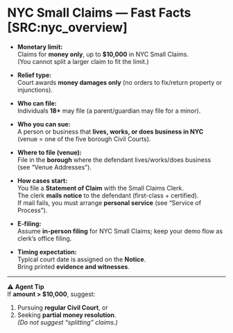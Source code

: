 # NYC Small Claims — Fast Facts [SRC:nyc_overview]

- **Monetary limit:**  
  Claims for **money only**, up to **$10,000** in NYC Small Claims.  
  (You cannot split a larger claim to fit the limit.)

- **Relief type:**  
  Court awards **money damages only** (no orders to fix/return property or injunctions).

- **Who can file:**  
  Individuals **18+** may file (a parent/guardian may file for a minor).

- **Who you can sue:**  
  A person or business that **lives, works, or does business in NYC**  
  (venue = one of the five borough Civil Courts).

- **Where to file (venue):**  
  File in the **borough** where the defendant lives/works/does business  
  (see “Venue Addresses”).

- **How cases start:**  
  You file a **Statement of Claim** with the Small Claims Clerk.  
  The clerk **mails notice** to the defendant (first-class + certified).  
  If mail fails, you must arrange **personal service** (see “Service of Process”).

- **E-filing:**  
  Assume **in-person filing** for NYC Small Claims; keep your demo flow as clerk’s office filing.

- **Timing expectation:**  
  Typical court date is assigned on the **Notice**.  
  Bring printed **evidence and witnesses**.

---

⚠️ **Agent Tip**  
If **amount > $10,000**, suggest:  
1. Pursuing **regular Civil Court**, or  
2. Seeking **partial money resolution**.  
*(Do not suggest “splitting” claims.)*
